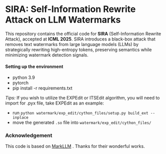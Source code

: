 # SIRA: Self-Information Rewrite Attack on LLM Watermarks

This repository contains the official code for **SIRA** (Self-Information Rewrite Attack), accepted at **ICML 2025**. SIRA introduces a  black-box attack that removes text watermarks from large language models (LLMs) by strategically rewriting high-entropy tokens, preserving semantics while minimizing watermark detection signals.

#### Setting up the environment

- python 3.9
- pytorch
- pip install -r requirements.txt

*Tips:* If you wish to utilize the EXPEdit or ITSEdit algorithm, you will need to import for .pyx file, take EXPEdit as an example:

- run `python watermark/exp_edit/cython_files/setup.py build_ext --inplace`
- move the generated `.so` file into `watermark/exp_edit/cython_files/`

### Acknowledgement
This code is based on [MarkLLM](https://github.com/THU-BPM/MarkLLM) . Thanks for their wonderful works.

